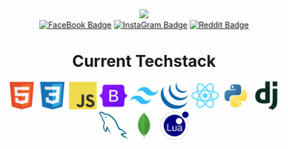 <div id="header" align="center">
  <img src="https://media.giphy.com/media/HwBlFQZFcAoUcPHZdX/giphy.gif" width="240"/>
  <div id="social">
    <a href="https://www.facebook.com/rec.kun.9"><img src="https://img.shields.io/badge/FaceBook-blue?style=for-the-badge&logo=facebook&logoColor=white" alt="FaceBook Badge"/></a>
    <a href="https://www.instagram.com/nords1337"><img src="https://img.shields.io/badge/Instagram-hotpink?style=for-the-badge&logo=instagram&logoColor=white" alt="InstaGram Badge"/></a>
    <a href="https://www.reddit.com/user/ThePawners"><img src="https://img.shields.io/badge/Reddit-orange?style=for-the-badge&logo=reddit&logoColor=white" alt="Reddit Badge"/></a>
  </div>
  
  <div>
    <h1>Current Techstack</h1>
    <img src="https://github.com/devicons/devicon/blob/master/icons/html5/html5-original.svg" width="50" height="50"/>
    <img src="https://github.com/devicons/devicon/blob/master/icons/css3/css3-original.svg" width="50" height="50"/>
    <img src="https://github.com/devicons/devicon/blob/master/icons/javascript/javascript-original.svg" width="50" height="50"/>
    <img src="https://github.com/devicons/devicon/blob/master/icons/bootstrap/bootstrap-original.svg" width="50" height="50"/>
    <img src="https://github.com/devicons/devicon/blob/master/icons/tailwindcss/tailwindcss-plain.svg" width="50" height="50"/>
    <img src="https://github.com/devicons/devicon/blob/master/icons/jquery/jquery-original.svg" width="50" height="50"/>
    <img src="https://github.com/devicons/devicon/blob/master/icons/react/react-original.svg" width="50" height="50"/>
    <img src="https://github.com/devicons/devicon/blob/master/icons/python/python-original.svg" width="50" height="50"/>
    <img src="https://github.com/devicons/devicon/blob/master/icons/django/django-plain.svg" width="50" height="50"/>
    <img src="https://github.com/devicons/devicon/blob/master/icons/mysql/mysql-original.svg" width="50" height="50"/>
    <img src="https://github.com/devicons/devicon/blob/master/icons/mongodb/mongodb-original.svg" width="50" height="50"/>
    <img src="https://github.com/devicons/devicon/blob/master/icons/lua/lua-original.svg" width="50" height="50"/>
  </div>
</div>
